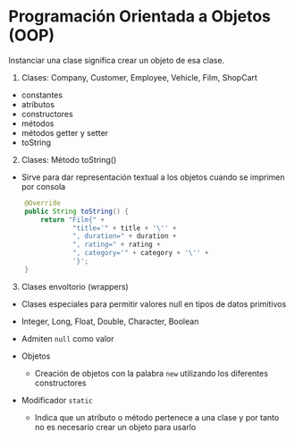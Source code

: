 
# Programación Orientada a Objetos (OOP)

Instanciar una clase significa crear un objeto de esa clase.

1. Clases: Company, Customer, Employee, Vehicle, Film, ShopCart
  * constantes
  * atributos
  * constructores
  * métodos
  * métodos getter y setter
  * toString

2. Clases: Método toString()
  * Sirve para dar representación textual a los objetos cuando se imprimen por consola

```java
    @Override
    public String toString() {
        return "Film{" +
                "title='" + title + '\'' +
                ", duration=" + duration +
                ", rating=" + rating +
                ", category='" + category + '\'' +
                '}';
    }
```



3. Clases envoltorio (wrappers)
  * Clases especiales para permitir valores null en tipos de datos primitivos
  * Integer, Long, Float, Double, Character, Boolean 
  * Admiten ``null`` como valor

* Objetos
    * Creación de objetos con la palabra `new` utilizando los diferentes constructores


* Modificador ``static``
  * Indica que un atributo o método pertenece a una clase y por tanto no es necesario crear un 
    objeto para usarlo